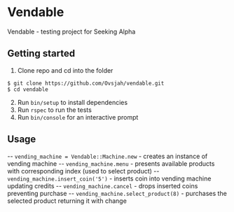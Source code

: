 # Vendable

Vendable - testing project for Seeking Alpha

## Getting started

1. Clone repo and cd into the folder
```
$ git clone https://github.com/Ovsjah/vendable.git
$ cd vendable
```
2. Run `bin/setup` to install dependencies
3. Run `rspec` to run the tests
4. Run `bin/console` for an interactive prompt


## Usage

-- `vending_machine = Vendable::Machine.new` - creates an instance of vending machine
-- `vending_machine.menu` - presents available products with corresponding index (used to select product)
-- `vending_machine.insert_coin('5')` - inserts coin into vending machine updating credits
-- `vending_machine.cancel` - drops inserted coins preventing purchase
-- `vending_machine.select_product(8)` - purchases the selected product returning it with change
